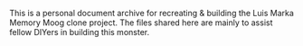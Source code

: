 This is a personal document archive for recreating & building the Luis Marka Memory Moog clone project. The files shared here are mainly to assist fellow DIYers in building this monster.

